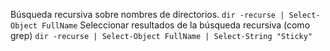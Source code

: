 Búsqueda recursiva sobre nombres de directorios.
`dir -recurse | Select-Object FullName`
Seleccionar resultados de la búsqueda recursiva (como grep)
`dir -recurse | Select-Object FullName | Select-String "Sticky"`